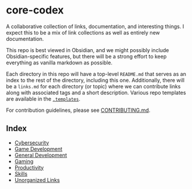 # core-codex
A collaborative collection of links, documentation, and interesting things. I expect this to be a mix of link collections as well as entirely new documentation. 

This repo is best viewed in Obsidian, and we might possibly include Obsidian-specific features, but there will be a strong effort to keep everything as vanilla markdown as possible.

Each directory in this repo will have a top-level `README.md` that serves as an index to the rest of the directory, including this one. Additionally, there will be a `links.md` for each directory (or topic) where we can contribute links along with associated tags and a short description. Various repo templates are available in the [`.templates`](.templates/).


For contribution guidelines, please see [CONTRIBUTING.md](.github/CONTRIBUTING.md).

## Index
- [Cybersecurity][1]
- [Game Development][2]
- [General Development][3]
- [Gaming][4]
- [Productivity][5]
- [Skills][6]
- [Unorganized Links][7]

[//]: # (Links)
[1]: cybersecurity/README.md
[2]: game-dev/README.md
[3]: dev/README.md
[4]: gaming/README.md
[5]: productivity/obsidian/README.md
[6]: skills/README.md
[7]: misc/links.md